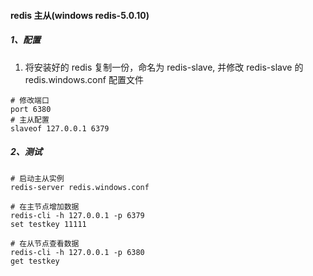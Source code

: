 #### redis 主从(windows  redis-5.0.10)
##### 1、配置
1. 将安装好的 redis 复制一份，命名为 redis-slave, 并修改 redis-slave 的 redis.windows.conf 配置文件
```shell
# 修改端口
port 6380
# 主从配置
slaveof 127.0.0.1 6379
```
##### 2、测试
```shell
# 启动主从实例
redis-server redis.windows.conf

# 在主节点增加数据
redis-cli -h 127.0.0.1 -p 6379
set testkey 11111

# 在从节点查看数据
redis-cli -h 127.0.0.1 -p 6380
get testkey
```